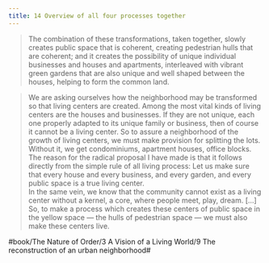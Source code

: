 ```yaml
---
title: 14 Overview of all four processes together
---
```


> The combination of these transformations, taken together, slowly creates public space that is coherent, creating pedestrian hulls that are coherent; and it creates the possibility of unique individual businesses and houses and apartments, interleaved with vibrant green gardens that are also unique and well shaped between the houses, helping to form the common land.  

> We are asking ourselves how the neighborhood may be transformed so that living centers are created. Among the most vital kinds of living centers are the houses and businesses. If they are not unique, each one properly adapted to its unique family or business, then of course it cannot be a living center. So to assure a neighborhood of the growth of living centers, we must make provision for splitting the lots. Without it, we get condominiums, apartment houses, office blocks. The reason for the radical proposal I have made is that it follows directly from the simple rule of all living process: Let us make sure that every house and every business, and every garden, and every public space is a true living center.  
> In the same vein, we know that the community cannot exist as a living center without a kernel, a core, where people meet, play, dream. […] So, to make a process which creates these centers of public space in the yellow space — the hulls of pedestrian space — we must also make these centers live.  

#book/The Nature of Order/3 A Vision of a Living World/9 The reconstruction of an urban neighborhood#